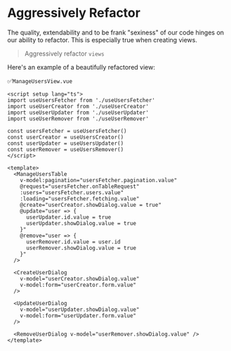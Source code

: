 # Aggressively Refactor
The quality, extendability and to be frank "sexiness" of our code hinges on our ability to refactor. This is especially true when creating views.

> Aggressively refactor `views`

Here's an example of a beautifully refactored view:

:white_check_mark:`ManageUsersView.vue`
```vue
<script setup lang="ts">
import useUsersFetcher from './useUsersFetcher'
import useUserCreator from './useUserCreator'
import useUserUpdater from './useUserUpdater'
import useUserRemover from './useUserRemover'

const usersFetcher = useUsersFetcher()
const userCreator = useUsersCreator()
const userUpdater = useUsersUpdater()
const userRemover = useUsersRemover()
</script>

<template>
  <ManageUsersTable
    v-model:pagination="usersFetcher.pagination.value"
    @request="usersFetcher.onTableRequest"
    :users="usersFetcher.users.value"
    :loading="usersFetcher.fetching.value"
    @create="userCreator.showDialog.value = true"
    @update="user => {
      userUpdater.id.value = true
      userUpdater.showDialog.value = true
    }"
    @remove="user => {
      userRemover.id.value = user.id
      userRemover.showDialog.value = true
    }"
  />

  <CreateUserDialog
    v-model="userCreator.showDialog.value"
    v-model:form="userCreator.form.value"
  />

  <UpdateUserDialog
    v-model="userUpdater.showDialog.value"
    v-model:form="userUpdater.form.value"
  />

  <RemoveUserDialog v-model="userRemover.showDialog.value" />
</template>
```